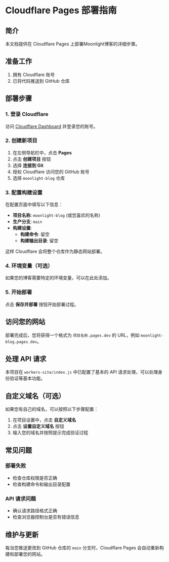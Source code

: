# Cloudflare Pages 部署指南

## 简介

本文档提供在 Cloudflare Pages 上部署Moonlight博客的详细步骤。

## 准备工作

1. 拥有 Cloudflare 账号
2. 已将代码推送到 GitHub 仓库

## 部署步骤

### 1. 登录 Cloudflare

访问 [Cloudflare Dashboard](https://dash.cloudflare.com/) 并登录您的账号。

### 2. 创建新项目

1. 在左侧导航栏中，点击 **Pages**
2. 点击 **创建项目** 按钮
3. 选择 **连接到 Git**
4. 授权 Cloudflare 访问您的 GitHub 账号
5. 选择 `moonlight-blog` 仓库

### 3. 配置构建设置

在配置页面中填写以下信息：

- **项目名称**: `moonlight-blog` (或您喜欢的名称)
- **生产分支**: `main`
- **构建设置**: 
  - **构建命令**: 留空
  - **构建输出目录**: 留空

这样 Cloudflare 会将整个仓库作为静态网站部署。

### 4. 环境变量（可选）

如果您的博客需要特定的环境变量，可以在此处添加。

### 5. 开始部署

点击 **保存并部署** 按钮开始部署过程。

## 访问您的网站

部署完成后，您将获得一个格式为 `项目名称.pages.dev` 的 URL，例如 `moonlight-blog.pages.dev`。

## 处理 API 请求

本项目在 `workers-site/index.js` 中已配置了基本的 API 请求处理，可以处理身份验证等基本功能。

## 自定义域名（可选）

如果您有自己的域名，可以按照以下步骤配置：

1. 在项目设置中，点击 **自定义域名**
2. 点击 **设置自定义域名** 按钮
3. 输入您的域名并按照提示完成验证过程

## 常见问题

### 部署失败

- 检查仓库权限是否正确
- 检查构建命令和输出目录配置

### API 请求问题

- 确认请求路径格式正确
- 检查浏览器控制台是否有错误信息

## 维护与更新

每当您推送更改到 GitHub 仓库的 `main` 分支时，Cloudflare Pages 会自动重新构建和部署您的网站。 